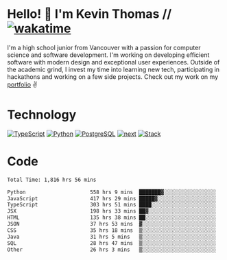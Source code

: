 # Hello! 👋 I'm Kevin Thomas // [![wakatime](https://wakatime.com/badge/user/e9d16d74-e01d-4a37-8086-9257e0bde1c2.svg?style=flat-square)](https://wakatime.com/@e9d16d74-e01d-4a37-8086-9257e0bde1c2)

I'm a high school junior from Vancouver with a passion for computer science and software development. I'm working on developing efficient software with modern design and exceptional user experiences. Outside of the academic grind, I invest my time into learning new tech, participating in hackathons and working on a few side projects. Check out my work on my [portfolio](https://kevinjosethomas.com/) ✌️

# Technology
[![TypeScript](https://github.com/kevinjosethomas/kevinjosethomas/assets/46242684/444b2e5d-659f-41f5-81fe-3abafb75cb6c)](https://kevinjosethomas.com/stack)
[![Python](https://github.com/kevinjosethomas/kevinjosethomas/assets/46242684/34a174c4-54db-4c4e-9842-2324d47cb043)](https://kevinjosethomas.com/stack)
[![PostgreSQL](https://github.com/kevinjosethomas/kevinjosethomas/assets/46242684/46d6de1c-c483-4dc7-ab3a-87763af6fc78)](https://kevinjosethomas.com/stack)
[![next](https://github.com/kevinjosethomas/kevinjosethomas/assets/46242684/bc46bae5-1ad9-42a7-b7a2-427cbde7c994)](https://kevinjosethomas.com/stack)
[![Stack](https://github.com/kevinjosethomas/kevinjosethomas/assets/46242684/0b9b7eeb-8cce-4a56-bffd-3131dd4dd88c)](https://kevinjosethomas.com/stack)




# Code
<!--START_SECTION:waka-->

```txt
Total Time: 1,816 hrs 56 mins

Python                     558 hrs 9 mins  ███████▓░░░░░░░░░░░░░░░░░   30.29 %
JavaScript                 417 hrs 29 mins █████▓░░░░░░░░░░░░░░░░░░░   22.65 %
TypeScript                 303 hrs 51 mins ████░░░░░░░░░░░░░░░░░░░░░   16.49 %
JSX                        198 hrs 33 mins ██▓░░░░░░░░░░░░░░░░░░░░░░   10.77 %
HTML                       135 hrs 38 mins ██░░░░░░░░░░░░░░░░░░░░░░░   07.36 %
JSON                       37 hrs 53 mins  ▓░░░░░░░░░░░░░░░░░░░░░░░░   02.06 %
CSS                        35 hrs 18 mins  ▒░░░░░░░░░░░░░░░░░░░░░░░░   01.92 %
Java                       31 hrs 5 mins   ▒░░░░░░░░░░░░░░░░░░░░░░░░   01.69 %
SQL                        28 hrs 47 mins  ▒░░░░░░░░░░░░░░░░░░░░░░░░   01.56 %
Other                      26 hrs 3 mins   ▒░░░░░░░░░░░░░░░░░░░░░░░░   01.41 %
```

<!--END_SECTION:waka-->
